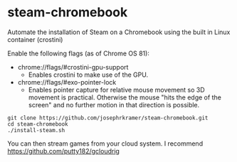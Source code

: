 # steam-chromebook
Automate the installation of Steam on a Chromebook using the built in Linux container (crostini)

Enable the following flags (as of Chrome OS 81):
- chrome://flags/#crostini-gpu-support
  - Enables crostini to make use of the GPU.
- chrome://flags/#exo-pointer-lock
  - Enables pointer capture for relative mouse movement so 3D movement is practical. Otherwise the mouse "hits the edge of the screen" and no further motion in that direction is possible.

```
git clone https://github.com/josephrkramer/steam-chromebook.git
cd steam-chromebook
./install-steam.sh
```

You can then stream games from your cloud system. I recommend https://github.com/putty182/gcloudrig
